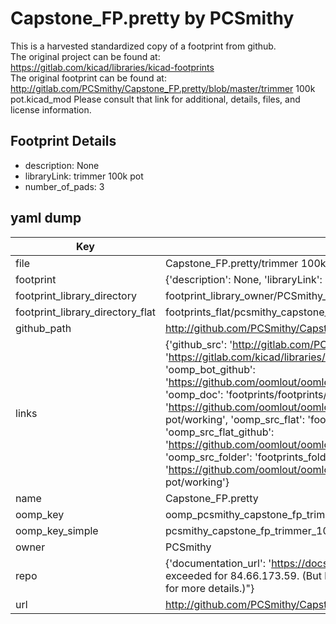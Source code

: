 # Capstone_FP.pretty by PCSmithy  
This is a harvested standardized copy of a footprint from github.  
The original project can be found at:  
https://gitlab.com/kicad/libraries/kicad-footprints  
The original footprint can be found at:
http://gitlab.com/PCSmithy/Capstone_FP.pretty/blob/master/trimmer 100k pot.kicad_mod
Please consult that link for additional, details, files, and license information.  
## Footprint Details
* description: None  
* libraryLink: trimmer 100k pot  
* number_of_pads: 3  
## yaml dump  
| Key | Value |  
| --- | --- |  
| file | Capstone_FP.pretty/trimmer 100k pot.kicad_mod |  
| footprint | {'description': None, 'libraryLink': 'trimmer 100k pot', 'number_of_pads': 3} |  
| footprint_library_directory | footprint_library_owner/PCSmithy_Capstone_FP.pretty |  
| footprint_library_directory_flat | footprints_flat/pcsmithy_capstone_fp_trimmer_100k_pot/working |  
| github_path | http://github.com/PCSmithy/Capstone_FP.pretty/blob/master/trimmer 100k pot.kicad_mod |  
| links | {'github_src': 'http://gitlab.com/PCSmithy/Capstone_FP.pretty/blob/master/trimmer 100k pot.kicad_mod', 'github_src_repo': 'https://gitlab.com/kicad/libraries/kicad-footprints', 'oomp_bot': 'footprints/pcsmithy_capstone_fp_trimmer_100k_pot/working', 'oomp_bot_github': 'https://github.com/oomlout/oomlout_oomp_footprint_bot/tree/main/footprints/pcsmithy_capstone_fp_trimmer_100k_pot/working', 'oomp_doc': 'footprints/footprints/PCSmithy/Capstone_FP/trimmer 100k pot/working/', 'oomp_doc_github': 'https://github.com/oomlout/oomlout_oomp_footprint_doc/tree/main/footprints/footprints/PCSmithy/Capstone_FP/trimmer 100k pot/working', 'oomp_src_flat': 'footprints_flat/footprints_flat/pcsmithy_capstone_fp_trimmer_100k_pot/working', 'oomp_src_flat_github': 'https://github.com/oomlout/oomlout_oomp_footprint_src/tree/main/footprints_flat/pcsmithy_capstone_fp_trimmer_100k_pot/working', 'oomp_src_folder': 'footprints_folder/footprints_folder/PCSmithy/Capstone_FP/trimmer 100k pot/working', 'oomp_src_folder_github': 'https://github.com/oomlout/oomlout_oomp_footprint_src/tree/main/footprints_folder/PCSmithy/Capstone_FP/trimmer 100k pot/working'} |  
| name | Capstone_FP.pretty |  
| oomp_key | oomp_pcsmithy_capstone_fp_trimmer_100k_pot |  
| oomp_key_simple | pcsmithy_capstone_fp_trimmer_100k_pot |  
| owner | PCSmithy |  
| repo | {'documentation_url': 'https://docs.github.com/rest/overview/resources-in-the-rest-api#rate-limiting', 'message': "API rate limit exceeded for 84.66.173.59. (But here's the good news: Authenticated requests get a higher rate limit. Check out the documentation for more details.)"} |  
| url | http://github.com/PCSmithy/Capstone_FP.pretty |  

